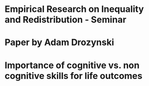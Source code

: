 # Empirical Research on Inequality and Redistribution - Seminar
# Paper by Adam Drozynski

# Importance of cognitive vs. non cognitive skills for life outcomes
